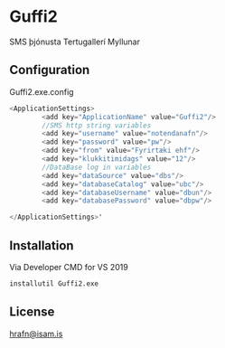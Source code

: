 # Guffi2

SMS þjónusta Tertugallerí Myllunar

## Configuration
Guffi2.exe.config

```c#
<ApplicationSettings>
		<add key="ApplicationName" value="Guffi2"/>
        //SMS http string variables
		<add key="username" value="notendanafn"/>
		<add key="password" value="pw"/>
		<add key="from" value="Fyrirtæki ehf"/>
		<add key="klukkitimidags" value="12"/>
        //DataBase log in variables
		<add key="dataSource" value="dbs"/>
		<add key="databaseCatalog" value="ubc"/>
		<add key="databaseUsername" value="dbun"/>
		<add key="databasePassword" value="dbpw"/>

</ApplicationSettings>'
```

## Installation

Via Developer CMD for VS 2019
```bash
installutil Guffi2.exe
```



## License
hrafn@isam.is
